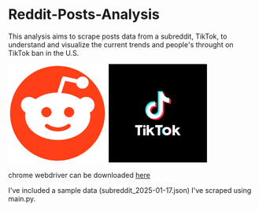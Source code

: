 # Reddit-Posts-Analysis

This analysis aims to scrape posts data from a subreddit, TikTok, to understand and visualize the current trends and people's throught on TikTok ban in the U.S.

<p float="left">
    <img src='images/reddit.png', height="200"/>
    <img src='images/tiktok_logo.png', height="200"/>
</p>

chrome webdriver can be downloaded [here](https://sites.google.com/chromium.org/driver/)

I've included a sample data (subreddit_2025-01-17.json) I've scraped using main.py. 
